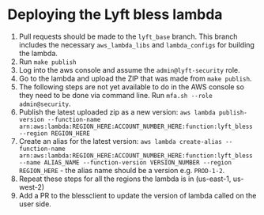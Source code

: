 # Deploying the Lyft bless lambda

1. Pull requests should be made to the `lyft_base` branch. This branch includes the necessary `aws_lambda_libs` and `lambda_configs` for building the lambda.
1. Run `make publish`
1. Log into the aws console and assume the `admin@lyft-security` role.
1. Go to the lambda and upload the ZIP that was made from `make publish`.
1. The following steps are not yet available to do in the AWS console so they need to be done via command line. Run `mfa.sh --role admin@security`.
1. Publish the latest uploaded zip as a new version: `aws lambda publish-version --function-name arn:aws:lambda:REGION_HERE:ACCOUNT_NUMBER_HERE:function:lyft_bless --region REGION_HERE`
1. Create an alias for the latest version: `aws lambda create-alias --function-name arn:aws:lambda:REGION_HERE:ACCOUNT_NUMBER_HERE:function:lyft_bless --name ALIAS_NAME --function-version VERSION_NUMBER --region REGION_HERE` - the alias name should be a version e.g. `PROD-1-2`.
1. Repeat these steps for all the regions the lambda is in (us-east-1, us-west-2)
1. Add a PR to the blessclient to update the version of lambda called on the user side.
